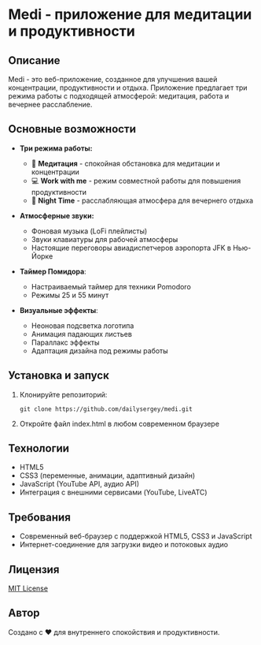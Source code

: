 # Medi - приложение для медитации и продуктивности


## Описание

Medi - это веб-приложение, созданное для улучшения вашей концентрации, продуктивности и отдыха. Приложение предлагает три режима работы с подходящей атмосферой: медитация, работа и вечернее расслабление.

## Основные возможности

- **Три режима работы:**
  - 🧘 **Медитация** - спокойная обстановка для медитации и концентрации
  - 💻 **Work with me** - режим совместной работы для повышения продуктивности
  - 🌙 **Night Time** - расслабляющая атмосфера для вечернего отдыха

- **Атмосферные звуки:**
  - Фоновая музыка (LoFi плейлисты)
  - Звуки клавиатуры для рабочей атмосферы
  - Настоящие переговоры авиадиспетчеров аэропорта JFK в Нью-Йорке

- **Таймер Помидора**:
  - Настраиваемый таймер для техники Pomodoro
  - Режимы 25 и 55 минут

- **Визуальные эффекты**:
  - Неоновая подсветка логотипа
  - Анимация падающих листьев
  - Параллакс эффекты
  - Адаптация дизайна под режимы работы

## Установка и запуск

1. Клонируйте репозиторий:
   ```
   git clone https://github.com/dailysergey/medi.git
   ```

2. Откройте файл index.html в любом современном браузере

## Технологии

- HTML5
- CSS3 (переменные, анимации, адаптивный дизайн)
- JavaScript (YouTube API, аудио API)
- Интеграция с внешними сервисами (YouTube, LiveATC)

## Требования

- Современный веб-браузер с поддержкой HTML5, CSS3 и JavaScript
- Интернет-соединение для загрузки видео и потоковых аудио

## Лицензия

[MIT License](LICENSE)

## Автор

Создано с ❤️ для внутреннего спокойствия и продуктивности. 